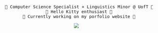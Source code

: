 <div align="center">
<pre>
  🍎 Computer Science Specialist + Linguistics Minor @ UofT 🍎
  🍏 Hello Kitty enthusiast 🍏
  🍓 Currently working on my porfolio website 🍓
</pre>

[![](https://img.shields.io/badge/linkedin-0a66c2)](http://linkedin.com/in/herena-li)
</div>

<!---
herenali/herenali is a ✨ special ✨ repository because its `README.md` (this file) appears on your GitHub profile.
You can click the Preview link to take a look at your changes.
--->
